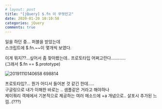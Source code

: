 ```yaml
---
# layout: post
title: "[jQuery] $.fn 이 무엇인고"
date: 2020-01-20 10:10:58
categories: jQuery
comments: true
---
```

    
   
  
일을 하던 중... 퍼블을 받았는데  
스크립트에 $.fn.~~이 몇개씩 보였다.  
  
이게 뭐지??...싶어서 좀 찾아봤는데.. 
프로토타입 어쩌고란다............  
(그래서 $.fn == $.prototype) 
    
  
![20191110140658 698814](https://user-images.githubusercontent.com/41671001/72692413-1a7c8c00-3b6f-11ea-991f-276ba61c9e8c.jpg)  
  
프로토타입?... 뭔가 어디서 들어본 것 같긴 한데.....  
구글링으로 내가 이해한 바로는 .. 샘플같은 거라고 해야하나  
제이쿼리 객체에서 기본적으로 제공하는 여러 메소드에 +a 개념으로.. 살포시 추가된 느낌..(???)  
  




